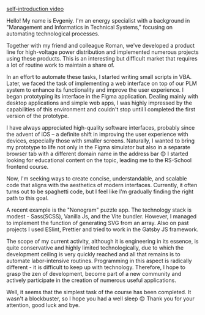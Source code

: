 [self-introduction video](https://youtu.be/iX25l_2JKBs)  

Hello! My name is Evgeniy. I'm an energy specialist with a background in "Management and Informatics in Technical Systems," focusing on automating technological processes.

Together with my friend and colleague Roman, we've developed a product line for high-voltage power distribution and implemented numerous projects using these products. This is an interesting but difficult market that requires a lot of routine work to maintain a share of.

In an effort to automate these tasks, I started writing small scripts in VBA. Later, we faced the task of implementing a web interface on top of our PLM system to enhance its functionality and improve the user experience. I began prototyping its interface in the Figma application. Dealing mainly with desktop applications and simple web apps, I was highly impressed by the capabilities of this environment and couldn't stop until I completed the first version of the prototype.

I have always appreciated high-quality software interfaces, probably since the advent of iOS – a definite shift in improving the user experience with devices, especially those with smaller screens. Naturally, I wanted to bring my prototype to life not only in the Figma simulator but also in a separate browser tab with a different domain name in the address bar 😊 I started looking for educational content on the topic, leading me to the RS-School frontend course.

Now, I'm seeking ways to create concise, understandable, and scalable code that aligns with the aesthetics of modern interfaces. Currently, it often turns out to be spaghetti code, but I feel like I'm gradually finding the right path to this goal.

A recent example is the "Nonogram" puzzle app. The technology stack is modest - Sass(SCSS), Vanilla Js, and the Vite bundler. However, I managed to implement the function of generating SVG from an array. Also on past projects I used ESlint, Prettier and tried to work in the Gatsby JS framework.

The scope of my current activity, although it is engineering in its essence, is quite conservative and highly limited technologically, due to which the development ceiling is very quickly reached and all that remains is to automate labor-intensive routines. Programming in this aspect is radically different - it is difficult to keep up with technology. Therefore, I hope to grasp the zen of development, become part of a new community and actively participate in the creation of numerous useful applications.

Well, it seems that the simplest task of the course has been completed. It wasn't a blockbuster, so I hope you had a well sleep 😊 Thank you for your attention, good luck and bye.

